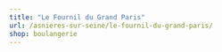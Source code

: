 ```yaml
---
title: "Le Fournil du Grand Paris"
url: /asnieres-sur-seine/le-fournil-du-grand-paris/
shop: boulangerie
---
```

